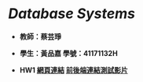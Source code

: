 # ***Database Systems***
* **教師：蔡芸琤**
* **學生：黃品嘉 學號：41171132H**
  

  
* **HW1 [網頁連結](https://huangpinjia.github.io/DB-Repo/Account%20management/templates/index.html "HW1網頁連結") [前後端連結測試影片](https://youtu.be/rnTgi4VpvG8"前後端連結測試")**
